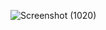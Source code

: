 ![Screenshot (1020)](https://github.com/user-attachments/assets/9dc19ca0-cba5-469a-85b0-158aa7eb5417)
